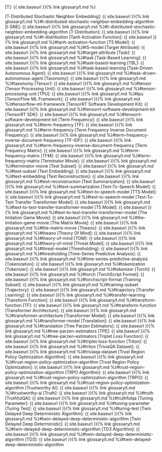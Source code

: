 [T]: {{ site.baseurl }}{% link glossary/t.md %}

[T-Distributed Stochastic Neighbor Embedding]: {{ site.baseurl }}{% link glossary/t.md %}#t-distributed-stochastic-neighbor-embedding-algorithm
[t-SNE]: {{ site.baseurl }}{% link glossary/t.md %}#t-distributed-stochastic-neighbor-embedding-algorithm
[T-Distribution]: {{ site.baseurl }}{% link glossary/t.md %}#t-distribution
[Tanh Activation Function]: {{ site.baseurl }}{% link glossary/t.md %}#tanh-activation-function
[T5 Model]: {{ site.baseurl }}{% link glossary/t.md %}#t5-model
[Target Attribute]: {{ site.baseurl }}{% link glossary/t.md %}#target-attribute
[Task]: {{ site.baseurl }}{% link glossary/t.md %}#task
[Task-Based Learning]: {{ site.baseurl }}{% link glossary/t.md %}#task-based-learning
[TBL]: {{ site.baseurl }}{% link glossary/t.md %}#task-based-learning
[Task-Driven Autonomous Agent]: {{ site.baseurl }}{% link glossary/t.md %}#task-driven-autonomous-agent
[Taxonomy]: {{ site.baseurl }}{% link glossary/t.md %}#taxonomy
[Tensor]: {{ site.baseurl }}{% link glossary/t.md %}#tensor
[Tensor Processing Unit]: {{ site.baseurl }}{% link glossary/t.md %}#tensor-processing-unit
[TPU]: {{ site.baseurl }}{% link glossary/t.md %}#tpu
[TensorFlow ML Framework]: {{ site.baseurl }}{% link glossary/t.md %}#tensorflow-ml-framework
[TensorRT Software Development Kit]: {{ site.baseurl }}{% link glossary/t.md %}#tensorrt-software-development-kit
[TensorRT SDK]: {{ site.baseurl }}{% link glossary/t.md %}#tensorrt-software-development-kit
[Term Frequency]: {{ site.baseurl }}{% link glossary/t.md %}#term-frequency
[TF]: {{ site.baseurl }}{% link glossary/t.md %}#term-frequency
[Term Frequency Inverse Document Frequency]: {{ site.baseurl }}{% link glossary/t.md %}#term-frequency-inverse-document-frequency
[TF-IDF]: {{ site.baseurl }}{% link glossary/t.md %}#term-frequency-inverse-document-frequency
[Term Frequency Matrix]: {{ site.baseurl }}{% link glossary/t.md %}#term-frequency-matrix
[TFM]: {{ site.baseurl }}{% link glossary/t.md %}#term-frequency-matrix
[Terminator Movie]: {{ site.baseurl }}{% link glossary/t.md %}#terminator-movie
[Test Subset]: {{ site.baseurl }}{% link glossary/t.md %}#test-subset
[Text Embedding]: {{ site.baseurl }}{% link glossary/t.md %}#text-embedding
[Text Reconstruction]: {{ site.baseurl }}{% link glossary/t.md %}#text-reconstruction
[Text Summarization]: {{ site.baseurl }}{% link glossary/t.md %}#text-summarization
[Text-To-Speech Model]: {{ site.baseurl }}{% link glossary/t.md %}#text-to-speech-model
[TTS Model]: {{ site.baseurl }}{% link glossary/t.md %}#text-to-speech-model
[Text-To-Text Transfer Transformer Model]: {{ site.baseurl }}{% link glossary/t.md %}#text-to-text-transfer-transformer-model
[T5 Model]: {{ site.baseurl }}{% link glossary/t.md %}#text-to-text-transfer-transformer-model
[The Imitation Game Movie]: {{ site.baseurl }}{% link glossary/t.md %}#the-imitation-game-movie
[The Matrix Movie]: {{ site.baseurl }}{% link glossary/t.md %}#the-matrix-movie
[Theano]: {{ site.baseurl }}{% link glossary/t.md %}#theano
[Theory Of Mind]: {{ site.baseurl }}{% link glossary/t.md %}#theory-of-mind
[TOM]: {{ site.baseurl }}{% link glossary/t.md %}#theory-of-mind
[Threat Model]: {{ site.baseurl }}{% link glossary/t.md %}#threat-model
[Thresholding]: {{ site.baseurl }}{% link glossary/t.md %}#thresholding
[Time-Series Predictive Analysis]: {{ site.baseurl }}{% link glossary/t.md %}#time-series-predictive-analysis
[Tokenization]: {{ site.baseurl }}{% link glossary/t.md %}#tokenization
[Tokenizer]: {{ site.baseurl }}{% link glossary/t.md %}#tokenizer
[Torch]: {{ site.baseurl }}{% link glossary/t.md %}#torch
[TorchScript Format]: {{ site.baseurl }}{% link glossary/t.md %}#torchscript-format
[Training Subset]: {{ site.baseurl }}{% link glossary/t.md %}#training-subset
[Trajectory]: {{ site.baseurl }}{% link glossary/t.md %}#trajectory
[Transfer Learning]: {{ site.baseurl }}{% link glossary/t.md %}#transfer-learning
[Transform Function]: {{ site.baseurl }}{% link glossary/t.md %}#transform-function
[TF]: {{ site.baseurl }}{% link glossary/t.md %}#transform-function
[Transformer Architecture]: {{ site.baseurl }}{% link glossary/t.md %}#transformer-architecture
[Transformer Model]: {{ site.baseurl }}{% link glossary/t.md %}#transformer-model
[Translation]: {{ site.baseurl }}{% link glossary/t.md %}#translation
[Tree Parzen Estimators]: {{ site.baseurl }}{% link glossary/t.md %}#tree-parzen-estimators
[TPE]: {{ site.baseurl }}{% link glossary/t.md %}#tree-parzen-estimators
[Triplet Loss Function]: {{ site.baseurl }}{% link glossary/t.md %}#triplet-loss-function
[Triton]: {{ site.baseurl }}{% link glossary/t.md %}#triton
[TriviaQA Dataset]: {{ site.baseurl }}{% link glossary/t.md %}#triviaqa-dataset
[Trust Region Policy Optimization Algorithm]: {{ site.baseurl }}{% link glossary/t.md %}#trust-region-policy-optimization-algorithm
[Trust Region Policy Optimization]: {{ site.baseurl }}{% link glossary/t.md %}#trust-region-policy-optimization-algorithm
[TRPO Algorithm]: {{ site.baseurl }}{% link glossary/t.md %}#trust-region-policy-optimization-algorithm
[TRPO]: {{ site.baseurl }}{% link glossary/t.md %}#trust-region-policy-optimization-algorithm
[Trustworthy AI]: {{ site.baseurl }}{% link glossary/t.md %}#trustworthy-ai
[Truth]: {{ site.baseurl }}{% link glossary/t.md %}#truth
[TruthfulQA]: {{ site.baseurl }}{% link glossary/t.md %}#truthfulqa
[Tuning Parameter]: {{ site.baseurl }}{% link glossary/t.md %}#tuning-parameter
[Turing Test]: {{ site.baseurl }}{% link glossary/t.md %}#turing-test
[Twin Delayed Deep Deterministic Algorithm]: {{ site.baseurl }}{% link glossary/t.md %}#twin-delayed-deep-deterministic-algorithm
[Twin Delayed Deep Deterministic]: {{ site.baseurl }}{% link glossary/t.md %}#twin-delayed-deep-deterministic-algorithm
[TD3 Algorithm]: {{ site.baseurl }}{% link glossary/t.md %}#twin-delayed-deep-deterministic-algorithm
[TD3]: {{ site.baseurl }}{% link glossary/t.md %}#twin-delayed-deep-deterministic-algorithm
